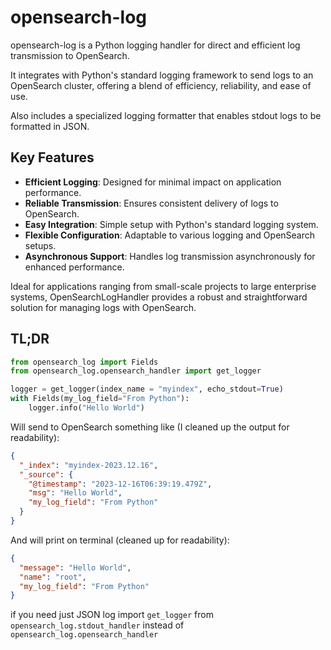 # opensearch-log

opensearch-log is a Python logging handler for direct and efficient log transmission to 
OpenSearch. 

It integrates with Python's standard logging framework to send logs to an OpenSearch 
cluster, offering a blend of efficiency, reliability, and ease of use.

Also includes a specialized logging formatter that enables stdout logs to be 
formatted  in JSON. 

## Key Features

- **Efficient Logging**: Designed for minimal impact on application performance.
- **Reliable Transmission**: Ensures consistent delivery of logs to OpenSearch.
- **Easy Integration**: Simple setup with Python's standard logging system.
- **Flexible Configuration**: Adaptable to various logging and OpenSearch setups.
- **Asynchronous Support**: Handles log transmission asynchronously for enhanced performance.

Ideal for applications ranging from small-scale projects to large enterprise systems, 
OpenSearchLogHandler provides a robust and straightforward solution for managing logs 
with OpenSearch.


## TL;DR

```python
from opensearch_log import Fields
from opensearch_log.opensearch_handler import get_logger

logger = get_logger(index_name = "myindex", echo_stdout=True)
with Fields(my_log_field="From Python"):
    logger.info("Hello World")
```

Will send to OpenSearch something like (I cleaned up the output for readability):
```json
{
  "_index": "myindex-2023.12.16",
  "_source": {
    "@timestamp": "2023-12-16T06:39:19.479Z",
    "msg": "Hello World",
    "my_log_field": "From Python"
  }
}
```

And will print on terminal (cleaned up for readability):
```json
{
  "message": "Hello World",
  "name": "root",
  "my_log_field": "From Python"
}
```

if you need just JSON log import `get_logger` from `opensearch_log.stdout_handler` instead of 
`opensearch_log.opensearch_handler`